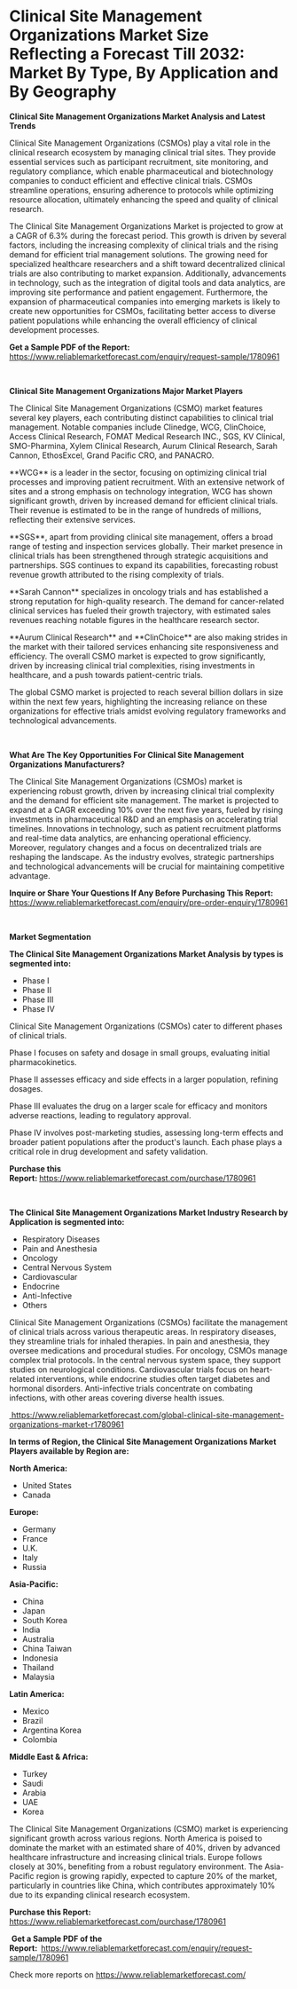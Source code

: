 <p><h1>Clinical Site Management Organizations Market Size Reflecting a Forecast Till 2032: Market By Type, By Application and By Geography</h1></p><p><strong>Clinical Site Management Organizations Market Analysis and Latest Trends</strong></p>
<p><p>Clinical Site Management Organizations (CSMOs) play a vital role in the clinical research ecosystem by managing clinical trial sites. They provide essential services such as participant recruitment, site monitoring, and regulatory compliance, which enable pharmaceutical and biotechnology companies to conduct efficient and effective clinical trials. CSMOs streamline operations, ensuring adherence to protocols while optimizing resource allocation, ultimately enhancing the speed and quality of clinical research.</p><p>The Clinical Site Management Organizations Market is projected to grow at a CAGR of 6.3% during the forecast period. This growth is driven by several factors, including the increasing complexity of clinical trials and the rising demand for efficient trial management solutions. The growing need for specialized healthcare researchers and a shift toward decentralized clinical trials are also contributing to market expansion. Additionally, advancements in technology, such as the integration of digital tools and data analytics, are improving site performance and patient engagement. Furthermore, the expansion of pharmaceutical companies into emerging markets is likely to create new opportunities for CSMOs, facilitating better access to diverse patient populations while enhancing the overall efficiency of clinical development processes.</p></p>
<p><strong>Get a Sample PDF of the Report:&nbsp;</strong> <a href="https://www.reliablemarketforecast.com/enquiry/request-sample/1780961?utm_campaign=3539&utm_medium=2&utm_source=Github&utm_content=ia&utm_term=25032025&utm_id=clinical-site-management-organizations">https://www.reliablemarketforecast.com/enquiry/request-sample/1780961</a></p>
<p>&nbsp;</p>
<p><strong>Clinical Site Management Organizations Major Market Players</strong></p>
<p><p>The Clinical Site Management Organizations (CSMO) market features several key players, each contributing distinct capabilities to clinical trial management. Notable companies include Clinedge, WCG, ClinChoice, Access Clinical Research, FOMAT Medical Research INC., SGS, KV Clinical, SMO-Pharmina, Xylem Clinical Research, Aurum Clinical Research, Sarah Cannon, EthosExcel, Grand Pacific CRO, and PANACRO.</p><p>**WCG** is a leader in the sector, focusing on optimizing clinical trial processes and improving patient recruitment. With an extensive network of sites and a strong emphasis on technology integration, WCG has shown significant growth, driven by increased demand for efficient clinical trials. Their revenue is estimated to be in the range of hundreds of millions, reflecting their extensive services.</p><p>**SGS**, apart from providing clinical site management, offers a broad range of testing and inspection services globally. Their market presence in clinical trials has been strengthened through strategic acquisitions and partnerships. SGS continues to expand its capabilities, forecasting robust revenue growth attributed to the rising complexity of trials.</p><p>**Sarah Cannon** specializes in oncology trials and has established a strong reputation for high-quality research. The demand for cancer-related clinical services has fueled their growth trajectory, with estimated sales revenues reaching notable figures in the healthcare research sector.</p><p>**Aurum Clinical Research** and **ClinChoice** are also making strides in the market with their tailored services enhancing site responsiveness and efficiency. The overall CSMO market is expected to grow significantly, driven by increasing clinical trial complexities, rising investments in healthcare, and a push towards patient-centric trials.</p><p>The global CSMO market is projected to reach several billion dollars in size within the next few years, highlighting the increasing reliance on these organizations for effective trials amidst evolving regulatory frameworks and technological advancements.</p></p>
<p>&nbsp;</p>
<p><strong>What Are The Key Opportunities For Clinical Site Management Organizations Manufacturers?</strong></p>
<p><p>The Clinical Site Management Organizations (CSMOs) market is experiencing robust growth, driven by increasing clinical trial complexity and the demand for efficient site management. The market is projected to expand at a CAGR exceeding 10% over the next five years, fueled by rising investments in pharmaceutical R&D and an emphasis on accelerating trial timelines. Innovations in technology, such as patient recruitment platforms and real-time data analytics, are enhancing operational efficiency. Moreover, regulatory changes and a focus on decentralized trials are reshaping the landscape. As the industry evolves, strategic partnerships and technological advancements will be crucial for maintaining competitive advantage.</p></p>
<p><strong>Inquire or Share Your Questions If Any Before Purchasing This Report:</strong> <a href="https://www.reliablemarketforecast.com/enquiry/pre-order-enquiry/1780961?utm_campaign=3539&utm_medium=2&utm_source=Github&utm_content=ia&utm_term=25032025&utm_id=clinical-site-management-organizations">https://www.reliablemarketforecast.com/enquiry/pre-order-enquiry/1780961</a></p>
<p>&nbsp;</p>
<p><strong>Market Segmentation</strong></p>
<p><strong>The Clinical Site Management Organizations Market Analysis by types is segmented into:</strong></p>
<p><ul><li>Phase I</li><li>Phase II</li><li>Phase III</li><li>Phase IV</li></ul></p>
<p><p>Clinical Site Management Organizations (CSMOs) cater to different phases of clinical trials. </p><p>Phase I focuses on safety and dosage in small groups, evaluating initial pharmacokinetics. </p><p>Phase II assesses efficacy and side effects in a larger population, refining dosages. </p><p>Phase III evaluates the drug on a larger scale for efficacy and monitors adverse reactions, leading to regulatory approval. </p><p>Phase IV involves post-marketing studies, assessing long-term effects and broader patient populations after the product's launch. Each phase plays a critical role in drug development and safety validation.</p></p>
<p><strong>Purchase this Report:&nbsp;</strong><a href="https://www.reliablemarketforecast.com/purchase/1780961?utm_campaign=3539&utm_medium=2&utm_source=Github&utm_content=ia&utm_term=25032025&utm_id=clinical-site-management-organizations">https://www.reliablemarketforecast.com/purchase/1780961</a></p>
<p>&nbsp;</p>
<p><strong>The Clinical Site Management Organizations Market Industry Research by Application is segmented into:</strong></p>
<p><ul><li>Respiratory Diseases</li><li>Pain and Anesthesia</li><li>Oncology</li><li>Central Nervous System</li><li>Cardiovascular</li><li>Endocrine</li><li>Anti-Infective</li><li>Others</li></ul></p>
<p><p>Clinical Site Management Organizations (CSMOs) facilitate the management of clinical trials across various therapeutic areas. In respiratory diseases, they streamline trials for inhaled therapies. In pain and anesthesia, they oversee medications and procedural studies. For oncology, CSMOs manage complex trial protocols. In the central nervous system space, they support studies on neurological conditions. Cardiovascular trials focus on heart-related interventions, while endocrine studies often target diabetes and hormonal disorders. Anti-infective trials concentrate on combating infections, with other areas covering diverse health issues.</p></p>
<p><a href="https://www.reliablemarketforecast.com/global-clinical-site-management-organizations-market-r1780961?utm_campaign=3539&utm_medium=2&utm_source=Github&utm_content=ia&utm_term=25032025&utm_id=clinical-site-management-organizations">&nbsp;https://www.reliablemarketforecast.com/global-clinical-site-management-organizations-market-r1780961</a></p>
<p><strong>In terms of Region, the Clinical Site Management Organizations Market Players available by Region are:</strong></p>
<p>
    <p> <strong> North America: </strong>
        <ul>
            <li>United States</li>
            <li>Canada</li>
        </ul>
        </p> 
    <p> <strong> Europe: </strong>
        <ul>
            <li>Germany</li>
            <li>France</li>
            <li>U.K.</li>
            <li>Italy</li>
            <li>Russia</li>
        </ul>
        </p> 
    <p> <strong> Asia-Pacific: </strong>
        <ul>
            <li>China</li>
            <li>Japan</li>
            <li>South Korea</li>
            <li>India</li>
            <li>Australia</li>
            <li>China Taiwan</li>
            <li>Indonesia</li>
            <li>Thailand</li>
            <li>Malaysia</li>
        </ul>
        </p> 
    <p> <strong> Latin America: </strong>
        <ul>
            <li>Mexico</li>
            <li>Brazil</li>
            <li>Argentina Korea</li>
            <li>Colombia</li>
        </ul>
        </p> 
    <p> <strong> Middle East & Africa: </strong>
        <ul>
            <li>Turkey</li>
            <li>Saudi</li>
            <li>Arabia</li>
            <li>UAE</li>
            <li>Korea</li>
        </ul>
    </p>
    </p>
<p><p>The Clinical Site Management Organizations (CSMO) market is experiencing significant growth across various regions. North America is poised to dominate the market with an estimated share of 40%, driven by advanced healthcare infrastructure and increasing clinical trials. Europe follows closely at 30%, benefiting from a robust regulatory environment. The Asia-Pacific region is growing rapidly, expected to capture 20% of the market, particularly in countries like China, which contributes approximately 10% due to its expanding clinical research ecosystem.</p></p>
<p><strong>Purchase this Report: </strong><a href="https://www.reliablemarketforecast.com/purchase/1780961?utm_campaign=3539&utm_medium=2&utm_source=Github&utm_content=ia&utm_term=25032025&utm_id=clinical-site-management-organizations">https://www.reliablemarketforecast.com/purchase/1780961</a></p>
<p>&nbsp;<strong>Get a Sample PDF of the Report:&nbsp;&nbsp;</strong><a href="https://www.reliablemarketforecast.com/enquiry/request-sample/1780961?utm_campaign=3539&utm_medium=2&utm_source=Github&utm_content=ia&utm_term=25032025&utm_id=clinical-site-management-organizations">https://www.reliablemarketforecast.com/enquiry/request-sample/1780961</a></p>
<p><strong></strong></p>
<p>Check more reports on <a href="https://www.reliablemarketforecast.com/?utm_campaign=3539&utm_medium=2&utm_source=Github&utm_content=ia&utm_term=25032025&utm_id=clinical-site-management-organizations">https://www.reliablemarketforecast.com/</a></p>